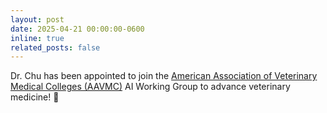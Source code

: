 ```yaml
---
layout: post
date: 2025-04-21 00:00:00-0600
inline: true
related_posts: false
---
```


Dr. Chu has been appointed to join the [American Association of Veterinary Medical Colleges (AAVMC)](https://www.aavmc.org/) AI Working Group to advance veterinary medicine! 🎉